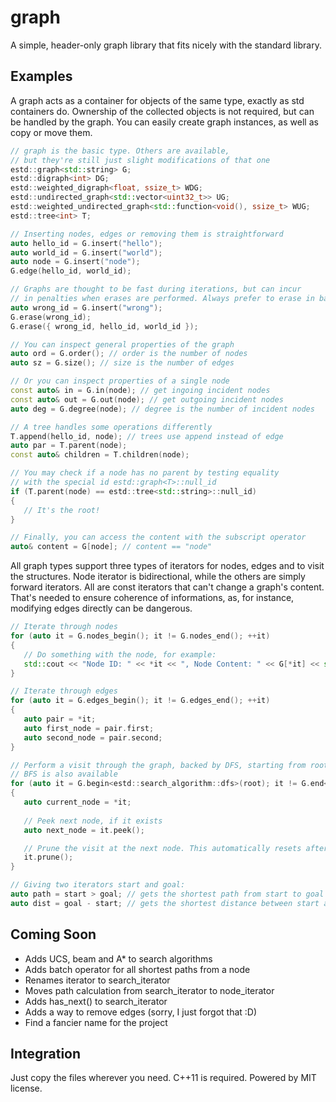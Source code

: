 # graph
A simple, header-only graph library that fits nicely with the standard library.

## Examples
A graph acts as a container for objects of the same type, exactly as std containers do. Ownership of the collected objects is not required, but can be handled by the graph.
You can easily create graph instances, as well as copy or move them.
```cpp
// graph is the basic type. Others are available, 
// but they're still just slight modifications of that one
estd::graph<std::string> G;
estd::digraph<int> DG;
estd::weighted_digraph<float, ssize_t> WDG;
estd::undirected_graph<std::vector<uint32_t>> UG;
estd::weighted_undirected_graph<std::function<void(), ssize_t> WUG;
estd::tree<int> T;

// Inserting nodes, edges or removing them is straightforward
auto hello_id = G.insert("hello");
auto world_id = G.insert("world");
auto node = G.insert("node");
G.edge(hello_id, world_id);

// Graphs are thought to be fast during iterations, but can incur
// in penalties when erases are performed. Always prefer to erase in batch
auto wrong_id = G.insert("wrong");
G.erase(wrong_id);
G.erase({ wrong_id, hello_id, world_id });

// You can inspect general properties of the graph
auto ord = G.order(); // order is the number of nodes
auto sz = G.size(); // size is the number of edges

// Or you can inspect properties of a single node
const auto& in = G.in(node); // get ingoing incident nodes
const auto& out = G.out(node); // get outgoing incident nodes
auto deg = G.degree(node); // degree is the number of incident nodes

// A tree handles some operations differently
T.append(hello_id, node); // trees use append instead of edge
auto par = T.parent(node);
const auto& children = T.children(node);

// You may check if a node has no parent by testing equality
// with the special id estd::graph<T>::null_id
if (T.parent(node) == estd::tree<std::string>::null_id)
{
   // It's the root!
}

// Finally, you can access the content with the subscript operator
auto& content = G[node]; // content == "node"
```
All graph types support three types of iterators for nodes, edges and to visit the structures. Node iterator is bidirectional, while the others are simply forward iterators.
All are const iterators that can't change a graph's content. That's needed to ensure coherence of informations, as, for instance, modifying edges directly can be dangerous.
```cpp
// Iterate through nodes
for (auto it = G.nodes_begin(); it != G.nodes_end(); ++it)
{
   // Do something with the node, for example:
   std::cout << "Node ID: " << *it << ", Node Content: " << G[*it] << std::endl;
}

// Iterate through edges
for (auto it = G.edges_begin(); it != G.edges_end(); ++it)
{
   auto pair = *it;
   auto first_node = pair.first;
   auto second_node = pair.second;
}

// Perform a visit through the graph, backed by DFS, starting from root id.
// BFS is also available
for (auto it = G.begin<estd::search_algorithm::dfs>(root); it != G.end<estd::search_algorithm::dfs>(); ++it)
{
   auto current_node = *it;
   
   // Peek next node, if it exists
   auto next_node = it.peek();

   // Prune the visit at the next node. This automatically resets after first use
   it.prune();
}

// Giving two iterators start and goal:
auto path = start > goal; // gets the shortest path from start to goal
auto dist = goal - start; // gets the shortest distance between start and goal
```

## Coming Soon
- Adds UCS, beam and A* to search algorithms
- Adds batch operator for all shortest paths from a node
- Renames iterator to search_iterator
- Moves path calculation from search_iterator to node_iterator
- Adds has_next() to search_iterator
- Adds a way to remove edges (sorry, I just forgot that :D) 
- Find a fancier name for the project

## Integration
Just copy the files wherever you need. C++11 is required. Powered by MIT license.
